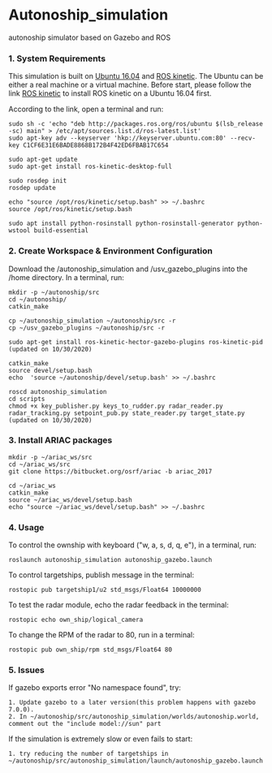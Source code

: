 # Autonoship_simulation
autonoship simulator based on Gazebo and ROS


### 1. System Requirements

This simulation is built on [Ubuntu 16.04](http://releases.ubuntu.com/16.04/) and [ROS kinetic](http://wiki.ros.org/kinetic/Installation/Ubuntu). The Ubuntu can be either a real machine or a virtual machine.
Before start, please follow the link [ROS kinetic](http://wiki.ros.org/kinetic/Installation/Ubuntu) to install ROS kinetic on a Ubuntu 16.04 first.

According to the link, open a terminal and run:

    sudo sh -c 'echo "deb http://packages.ros.org/ros/ubuntu $(lsb_release -sc) main" > /etc/apt/sources.list.d/ros-latest.list'
    sudo apt-key adv --keyserver 'hkp://keyserver.ubuntu.com:80' --recv-key C1CF6E31E6BADE8868B172B4F42ED6FBAB17C654
    
    sudo apt-get update
    sudo apt-get install ros-kinetic-desktop-full
    
    sudo rosdep init
    rosdep update

    echo "source /opt/ros/kinetic/setup.bash" >> ~/.bashrc
    source /opt/ros/kinetic/setup.bash

    sudo apt install python-rosinstall python-rosinstall-generator python-wstool build-essential

### 2. Create Workspace & Environment Configuration

Download the /autonoship_simulation and /usv_gazebo_plugins into the /home directory. In a terminal, run:
 
    mkdir -p ~/autonoship/src
    cd ~/autonoship/
    catkin_make

    cp ~/autonoship_simulation ~/autonoship/src -r
    cp ~/usv_gazebo_plugins ~/autonoship/src -r
    
    sudo apt-get install ros-kinetic-hector-gazebo-plugins ros-kinetic-pid  (updated on 10/30/2020)
    
    catkin_make
    source devel/setup.bash
    echo  'source ~/autonoship/devel/setup.bash' >> ~/.bashrc 

    roscd autonoship_simulation
    cd scripts
    chmod +x key_publisher.py keys_to_rudder.py radar_reader.py radar_tracking.py setpoint_pub.py state_reader.py target_state.py  (updated on 10/30/2020)

### 3. Install ARIAC packages

    mkdir -p ~/ariac_ws/src
    cd ~/ariac_ws/src
    git clone https://bitbucket.org/osrf/ariac -b ariac_2017

    cd ~/ariac_ws
    catkin_make
    source ~/ariac_ws/devel/setup.bash
    echo "source ~/ariac_ws/devel/setup.bash" >> ~/.bashrc

### 4. Usage

To control the ownship with keyboard ("w, a, s, d, q, e"), in a terminal, run:
    
    roslaunch autonoship_simulation autonoship_gazebo.launch
    
To control targetships, publish message in the terminal:

    rostopic pub targetship1/u2 std_msgs/Float64 10000000
    
To test the radar module, echo the radar feedback in the terminal:

    rostopic echo own_ship/logical_camera

To change the RPM of the radar to 80, run in a terminal:

    rostopic pub own_ship/rpm std_msgs/Float64 80
    
### 5. Issues

If gazebo exports error "No namespace found", try:

    1. Update gazebo to a later version(this problem happens with gazebo 7.0.0).
    2. In ~/autonoship/src/autonoship_simulation/worlds/autonoship.world, comment out the "include model://sun" part

If the simulation is extremely slow or even fails to start:

    1. try reducing the number of targetships in ~/autonoship/src/autonoship_simulation/launch/autonoship_gazebo.launch
